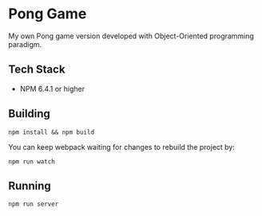 # Pong Game
My own Pong game version developed with Object-Oriented programming paradigm.

## Tech Stack
* NPM 6.4.1 or higher

## Building
```
npm install && npm build
```

You can keep webpack waiting for changes to rebuild the project by:
``` 
npm run watch
```

## Running
```
npm run server
```
